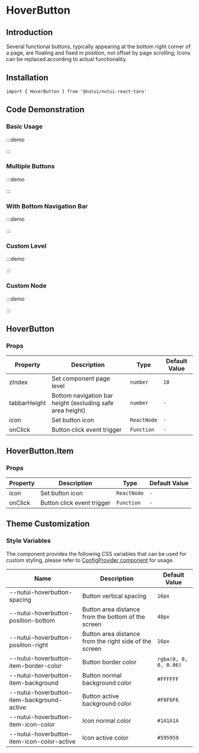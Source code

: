 # HoverButton

## Introduction

Several functional buttons, typically appearing at the bottom right corner of a page, are floating and fixed in position, not offset by page scrolling; Icons can be replaced according to actual functionality.

## Installation

```tsx
import { HoverButton } from '@nutui/nutui-react-taro'
```

## Code Demonstration

### Basic Usage

:::demo

<CodeBlock src='h5/demo1.tsx'></CodeBlock>

:::

### Multiple Buttons

:::demo

<CodeBlock src='h5/demo2.tsx'></CodeBlock>

:::

### With Bottom Navigation Bar

:::demo

<CodeBlock src='h5/demo3.tsx'></CodeBlock>

:::

### Custom Level

:::demo

<CodeBlock src='h5/demo4.tsx'></CodeBlock>

:::

### Custom Node

:::demo

<CodeBlock src='h5/demo6.tsx'></CodeBlock>

:::

## HoverButton

### Props

| Property | Description | Type | Default Value |
| --- | --- | --- | --- |
| zIndex | Set component page level | `number` | `10` |
| tabbarHeight | Bottom navigation bar height (excluding safe area height) | `number` | `-` |
| icon | Set button icon | `ReactNode` | `-` |
| onClick | Button click event trigger | `Function` | `-` |

## HoverButton.Item

### Props

| Property | Description | Type | Default Value |
| --- | --- | --- | --- |
| icon | Set button icon | `ReactNode` | `-` |
| onClick | Button click event trigger | `Function` | `-` |

## Theme Customization

### Style Variables

The component provides the following CSS variables that can be used for custom styling, please refer to [ConfigProvider component](#/zh-CN/component/configprovider) for usage.

| Name | Description | Default Value |
| --- | --- | --- |
| \--nutui-hoverbutton-spacing | Button vertical spacing | `16px` |
| \--nutui-hoverbutton-position-bottom | Button area distance from the bottom of the screen | `48px` |
| \--nutui-hoverbutton-position-right | Button area distance from the right side of the screen | `16px` |
| \--nutui-hoverbutton-item-border-color | Button border color | `rgba(0, 0, 0, 0.06)` |
| \--nutui-hoverbutton-item-background | Button normal background color | `#FFFFFF` |
| \--nutui-hoverbutton-item-background-active | Button active background color | `#F6F6F6` |
| \--nutui-hoverbutton-item-icon-color | Icon normal color | `#1A1A1A` |
| \--nutui-hoverbutton-item-icon-color-active | Icon active color | `#595959` |
